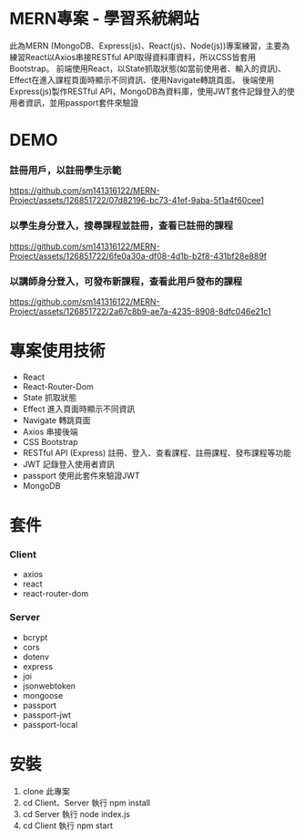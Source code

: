 # MERN專案 - 學習系統網站
此為MERN (MongoDB、Express(js)、React(js)、Node(js))專案練習，主要為練習React以Axios串接RESTful API取得資料庫資料，所以CSS皆套用Bootstrap。
前端使用React，以State抓取狀態(如當前使用者、輸入的資訊)、Effect在進入課程頁面時顯示不同資訊、使用Navigate轉跳頁面。
後端使用Express(js)製作RESTful API，MongoDB為資料庫，使用JWT套件記錄登入的使用者資訊，並用passport套件來驗證

# DEMO

### 註冊用戶，以註冊學生示範

https://github.com/sm141316122/MERN-Project/assets/126851722/07d82196-bc73-41ef-9aba-5f1a4f60cee1

### 以學生身分登入，搜尋課程並註冊，查看已註冊的課程

https://github.com/sm141316122/MERN-Project/assets/126851722/6fe0a30a-df08-4d1b-b2f8-431bf28e889f

### 以講師身分登入，可發布新課程，查看此用戶發布的課程

https://github.com/sm141316122/MERN-Project/assets/126851722/2a67c8b9-ae7a-4235-8908-8dfc046e21c1

# 專案使用技術
- React
- React-Router-Dom
- State 抓取狀態
- Effect 進入頁面時顯示不同資訊
- Navigate 轉跳頁面
- Axios 串接後端
- CSS Bootstrap
- RESTful API (Express) 註冊、登入、查看課程、註冊課程、發布課程等功能
- JWT 記錄登入使用者資訊
- passport 使用此套件來驗證JWT
- MongoDB

# 套件

### Client

- axios
- react
- react-router-dom

### Server

- bcrypt
- cors
- dotenv
- express
- joi
- jsonwebtoken
- mongoose
- passport
- passport-jwt
- passport-local

# 安裝
1. clone 此專案
2. cd Client、Server 執行 npm install
3. cd Server 執行 node index.js
4. cd Client 執行 npm start
